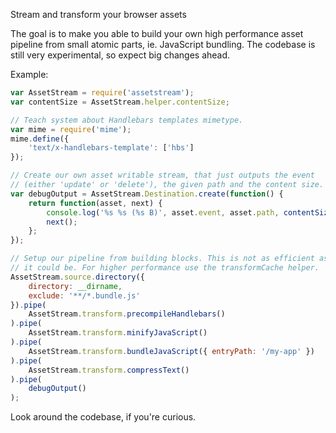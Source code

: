 Stream and transform your browser assets

The goal is to make you able to build your own high performance asset pipeline from small atomic parts, ie. JavaScript bundling. The codebase is still very experimental, so expect big changes ahead.

Example:

```javascript
var AssetStream = require('assetstream');
var contentSize = AssetStream.helper.contentSize;

// Teach system about Handlebars templates mimetype.
var mime = require('mime');
mime.define({
	'text/x-handlebars-template': ['hbs']
});

// Create our own asset writable stream, that just outputs the event
// (either 'update' or 'delete'), the given path and the content size.
var debugOutput = AssetStream.Destination.create(function() {
	return function(asset, next) {
		console.log('%s %s (%s B)', asset.event, asset.path, contentSize(asset));
		next();
	};
});

// Setup our pipeline from building blocks. This is not as efficient as
// it could be. For higher performance use the transformCache helper.
AssetStream.source.directory({
	directory: __dirname,
	exclude: '**/*.bundle.js'
}).pipe(
	AssetStream.transform.precompileHandlebars()
).pipe(
	AssetStream.transform.minifyJavaScript()
).pipe(
	AssetStream.transform.bundleJavaScript({ entryPath: '/my-app' })
).pipe(
	AssetStream.transform.compressText()
).pipe(
	debugOutput()
);
```

Look around the codebase, if you're curious.
